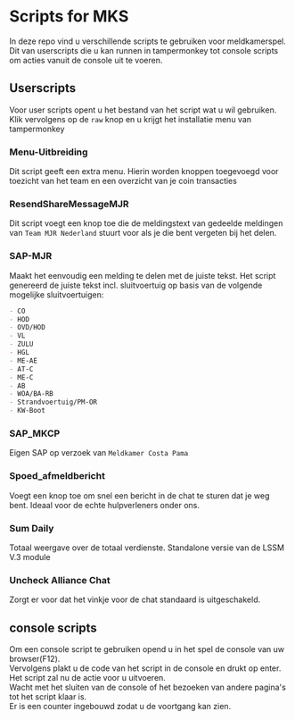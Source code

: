 # Scripts for MKS

In deze repo vind u verschillende scripts te gebruiken voor meldkamerspel.  
Dit van userscripts die u kan runnen in tampermonkey tot console scripts om acties vanuit de console uit te voeren.  

## Userscripts

Voor user scripts opent u het bestand van het script wat u wil gebruiken.  
Klik vervolgens op de ``raw`` knop en u krijgt het installatie menu van tampermonkey

### Menu-Uitbreiding

Dit script geeft een extra menu. Hierin worden knoppen toegevoegd voor toezicht van het team en een overzicht van je coin transacties

### ResendShareMessageMJR

Dit script voegt een knop toe die de meldingstext van gedeelde meldingen van `Team MJR Nederland` stuurt voor als je die bent vergeten bij het delen.

### SAP-MJR

Maakt het eenvoudig een melding te delen met de juiste tekst.
Het script genereerd de juiste tekst incl. sluitvoertuig op basis van de volgende mogelijke sluitvoertuigen:

```md
- CO
- HOD
- OVD/HOD
- VL
- ZULU
- HGL
- ME-AE
- AT-C
- ME-C
- AB
- WOA/BA-RB
- Strandvoertuig/PM-OR
- KW-Boot
```

### SAP_MKCP

Eigen SAP op verzoek van `Meldkamer Costa Pama`

### Spoed_afmeldbericht

Voegt een knop toe om snel een bericht in de chat te sturen dat je weg bent. Ideaal voor de echte hulpverleners onder ons.

### Sum Daily

Totaal weergave over de totaal verdienste. Standalone versie van de LSSM V.3 module

### Uncheck Alliance Chat

Zorgt er voor dat het vinkje voor de chat standaard is uitgeschakeld.

## console scripts

Om een console script te gebruiken opend u in het spel de console van uw browser(F12).  
Vervolgens plakt u de code van het script in de console en drukt op enter.  
Het script zal nu de actie voor u uitvoeren.  
Wacht met het sluiten van de console of het bezoeken van andere pagina's tot het script klaar is.  
Er is een counter ingebouwd zodat u de voortgang kan zien.
